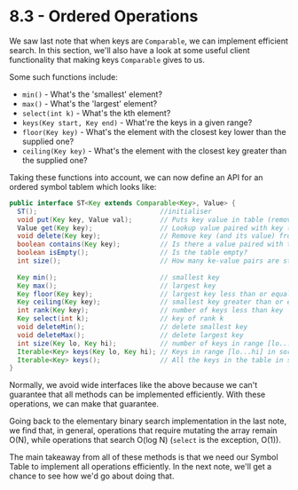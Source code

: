 # 8.3 - Ordered Operations

We saw last note that when keys are `Comparable`, we can implement efficient  search. In this section, we'll also have a look at some useful client functionality that making keys `Comparable` gives to us.

Some such functions include:

* `min()` - What's the 'smallest' element?
* `max()` - What's the 'largest' element?
* `select(int k)` - What's the kth element?
* `keys(Key start, Key end)` - What're the keys in a given range?
* `floor(Key key)` - What's the element with the closest key lower than the supplied one?
* `ceiling(Key key)` - What's the element with the closest key greater than the supplied one?

Taking these functions into account, we can now define an API for an ordered symbol tablem which looks like:

```Java
public interface ST<Key extends Comparable<Key>, Value> {
  ST();                               //initialiser
  void put(Key key, Value val);       // Puts key value in table (remove key if value null)
  Value get(Key key);                 // Lookup value paired with key (null if key is absent)
  void delete(Key key);               // Remove key (and its value) from table
  boolean contains(Key key);          // Is there a value paired with this key?
  boolean isEmpty();                  // Is the table empty?
  int size();                         // How many ke-value pairs are stored in the table?
  
  Key min();                          // smallest key
  Key max();                          // largest key
  Key floor(Key key);                 // largest key less than or equal to key
  Key ceiling(Key key);               // smallest key greater than or equal to key
  int rank(Key key);                  // number of keys less than key
  Key select(int k);                  // key of rank k
  void deleteMin();                   // delete smallest key
  void deleteMax();                   // delete largest key
  int size(Key lo, Key hi);           // number of keys in range [lo...hi]
  Iterable<Key> keys(Key lo, Key hi); // Keys in range [lo...hi] in sorted order
  Iterable<Key> keys();               // All the keys in the table in sorted order
}

```

Normally, we avoid wide interfaces like the above because we can't guarantee that all methods can be implemented efficiently. With these operations, we can make that guarantee.

Going back to the elementary binary search implementation in the last note, we find that, in general, operations that require mutating the array remain O(N), while operations that search O(log N) (`select` is the exception, O(1)).

The main takeaway from all of these methods is that we need our Symbol Table to implement all operations efficiently. In the next note, we'll get a chance to see how we'd go about doing that.
